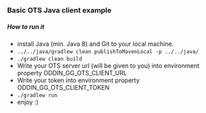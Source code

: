 ### Basic OTS Java client example

##### How to run it
- install Java (min. Java 8) and Git to your local machine. 
- ```../../java/gradlew clean publishToMavenLocal -p ../../java/```
- ```./gradlew clean build```
- Write your OTS server url (will be given to you) into environment property ODDIN_GG_OTS_CLIENT_URL
- Write your token into environment property ODDIN_GG_OTS_CLIENT_TOKEN
- ```./gradlew run```
- enjoy :)
